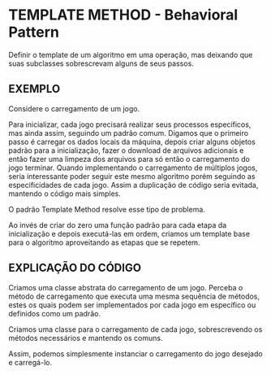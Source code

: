 # TEMPLATE METHOD - Behavioral Pattern

Definir o template de um algoritmo em uma operação, mas deixando que suas subclasses sobrescrevam alguns de seus passos.

## EXEMPLO

Considere o carregamento de um jogo.

Para inicializar, cada jogo precisará realizar seus processos específicos, mas ainda assim, seguindo um padrão comum. Digamos que o primeiro passo é carregar os dados locais da máquina, depois criar alguns objetos padrão para a inicialização, fazer o download de arquivos adicionais e então fazer uma limpeza dos arquivos para só então o carregamento do jogo terminar. Quando implementando o carregamento de múltiplos jogos, seria interessante poder seguir este mesmo algoritmo porém seguindo as especificidades de cada jogo. Assim a duplicação de código seria evitada, mantendo o código mais simples.

O padrão Template Method resolve esse tipo de problema.

Ao invés de criar do zero uma função padrão para cada etapa da inicialização e depois executá-las em ordem, criamos um template base para o algoritmo aproveitando as etapas que se repetem.

## EXPLICAÇÃO DO CÓDIGO

Criamos uma classe abstrata do carregamento de um jogo. Perceba o método de carregamento que executa uma mesma sequência de métodos, estes os quais podem ser implementados por cada jogo em específico ou definidos como um padrão.

Criamos uma classe para o carregamento de cada jogo, sobrescrevendo os métodos necessários e mantendo os comuns.

Assim, podemos simplesmente instanciar o carregamento do jogo desejado e carregá-lo.